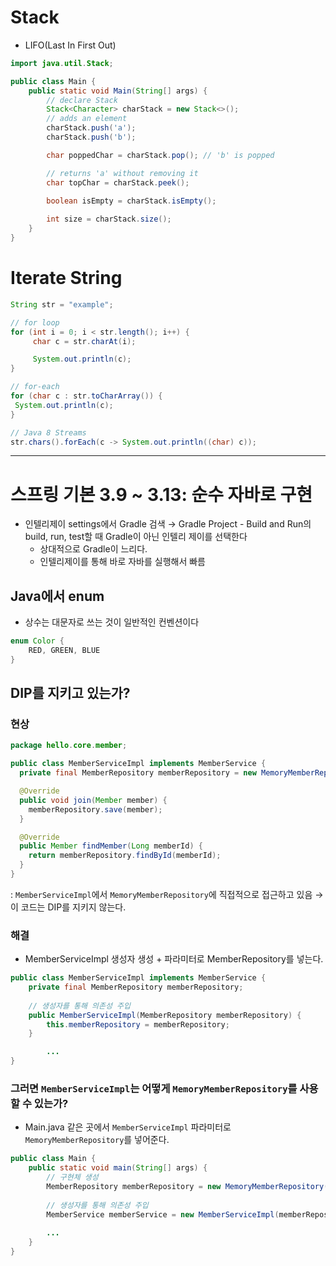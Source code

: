 # Stack
- LIFO(Last In First Out)
```java
import java.util.Stack;

public class Main {
	public static void Main(String[] args) {
		// declare Stack
		Stack<Character> charStack = new Stack<>();
		// adds an element
		charStack.push('a');
		charStack.push('b');

		char poppedChar = charStack.pop(); // 'b' is popped

		// returns 'a' without removing it
		char topChar = charStack.peek();

		boolean isEmpty = charStack.isEmpty();
     
		int size = charStack.size();
	}
}
```

# Iterate String
```java
String str = "example";

// for loop
for (int i = 0; i < str.length(); i++) {
	 char c = str.charAt(i);

	 System.out.println(c);
}

// for-each
for (char c : str.toCharArray()) {  
 System.out.println(c);  
}

// Java 8 Streams
str.chars().forEach(c -> System.out.println((char) c));
```

---
# 스프링 기본 3.9 ~ 3.13: 순수 자바로 구현
- 인텔리제이 settings에서 Gradle 검색 → Gradle Project - Build and Run의 build, run, test할 때 Gradle이 아닌 인텔리 제이를 선택한다
	- 상대적으로 Gradle이 느리다.
	- 인텔리제이를 통해 바로 자바를 실행해서 빠름
## Java에서 enum
- 상수는 대문자로 쓰는 것이 일반적인 컨벤션이다
```java
enum Color {
    RED, GREEN, BLUE
}
```
## DIP를 지키고 있는가?
### 현상
```java
package hello.core.member;

public class MemberServiceImpl implements MemberService {
  private final MemberRepository memberRepository = new MemoryMemberRepository();

  @Override
  public void join(Member member) {
    memberRepository.save(member);
  }

  @Override
  public Member findMember(Long memberId) {
    return memberRepository.findById(memberId);
  }
}
```
: `MemberServiceImpl`에서 `MemoryMemberRepository`에 직접적으로 접근하고 있음 → 이 코드는 DIP를 지키지 않는다.

### 해결
- MemberServiceImpl 생성자 생성 + 파라미터로 MemberRepository를 넣는다.
```java
public class MemberServiceImpl implements MemberService {
    private final MemberRepository memberRepository;
    
    // 생성자를 통해 의존성 주입
    public MemberServiceImpl(MemberRepository memberRepository) {
        this.memberRepository = memberRepository;
    }

		...
}
```

### 그러면 `MemberServiceImpl`는 어떻게 `MemoryMemberRepository`를 사용할 수 있는가?
- Main.java 같은 곳에서 `MemberServiceImpl` 파라미터로 `MemoryMemberRepository`를 넣어준다.
```java
public class Main {
    public static void main(String[] args) {
        // 구현체 생성
        MemberRepository memberRepository = new MemoryMemberRepository();
        
        // 생성자를 통해 의존성 주입
        MemberService memberService = new MemberServiceImpl(memberRepository);
        
		...
    }
}
```